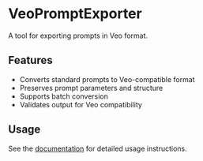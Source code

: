 # VeoPromptExporter

A tool for exporting prompts in Veo format.

## Features

- Converts standard prompts to Veo-compatible format
- Preserves prompt parameters and structure
- Supports batch conversion
- Validates output for Veo compatibility

## Usage

See the [documentation](../../docs/usage/veo-prompt-exporter.md) for detailed usage instructions.